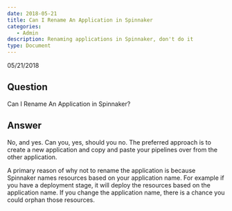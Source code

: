 ```yaml
---
date: 2018-05-21
title: Can I Rename An Application in Spinnaker
categories:
   - Admin
description: Renaming applications in Spinnaker, don't do it
type: Document
---
```

05/21/2018

## Question

Can I Rename An Application in Spinnaker?

## Answer

No, and yes.  Can you, yes, should you no. The preferred approach is to create a new application and copy and paste your pipelines over from the other application.

A primary reason of why not to rename the application is because Spinnaker names resources based on your application name. For example if you have a deployment stage, it will deploy the resources based on the application name. If you change the application name, there is a chance you could orphan those resources. 

